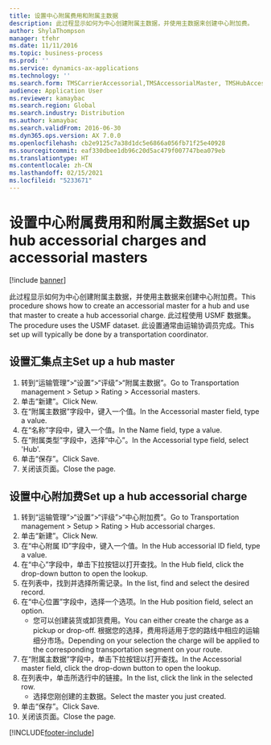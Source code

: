 ```yaml
---
title: 设置中心附属费用和附属主数据
description: 此过程显示如何为中心创建附属主数据，并使用主数据来创建中心附加费。
author: ShylaThompson
manager: tfehr
ms.date: 11/11/2016
ms.topic: business-process
ms.prod: ''
ms.service: dynamics-ax-applications
ms.technology: ''
ms.search.form: TMSCarrierAccessorial,TMSAccessorialMaster, TMSHubAccessorial
audience: Application User
ms.reviewer: kamaybac
ms.search.region: Global
ms.search.industry: Distribution
ms.author: kamaybac
ms.search.validFrom: 2016-06-30
ms.dyn365.ops.version: AX 7.0.0
ms.openlocfilehash: cb2e9125c7a38d1dc5e6866a056fb71f25e40928
ms.sourcegitcommit: eaf330dbee1db96c20d5ac479f007747bea079eb
ms.translationtype: HT
ms.contentlocale: zh-CN
ms.lasthandoff: 02/15/2021
ms.locfileid: "5233671"
---
```

# <a name="set-up-hub-accessorial-charges-and-accessorial-masters"></a><span data-ttu-id="a8047-103">设置中心附属费用和附属主数据</span><span class="sxs-lookup"><span data-stu-id="a8047-103">Set up hub accessorial charges and accessorial masters</span></span>

[!include [banner](../../includes/banner.md)]

<span data-ttu-id="a8047-104">此过程显示如何为中心创建附属主数据，并使用主数据来创建中心附加费。</span><span class="sxs-lookup"><span data-stu-id="a8047-104">This procedure shows how to create an accessorial master for a hub and use that master to create a hub accessorial charge.</span></span> <span data-ttu-id="a8047-105">此过程使用 USMF 数据集。</span><span class="sxs-lookup"><span data-stu-id="a8047-105">The procedure uses the USMF dataset.</span></span> <span data-ttu-id="a8047-106">此设置通常由运输协调员完成。</span><span class="sxs-lookup"><span data-stu-id="a8047-106">This set up will typically be done by a transportation coordinator.</span></span>


## <a name="set-up-a-hub-master"></a><span data-ttu-id="a8047-107">设置汇集点主</span><span class="sxs-lookup"><span data-stu-id="a8047-107">Set up a hub master</span></span>
1. <span data-ttu-id="a8047-108">转到“运输管理”>“设置”>“评级”>“附属主数据”。</span><span class="sxs-lookup"><span data-stu-id="a8047-108">Go to Transportation management > Setup > Rating > Accessorial masters.</span></span>
2. <span data-ttu-id="a8047-109">单击“新建”。</span><span class="sxs-lookup"><span data-stu-id="a8047-109">Click New.</span></span>
3. <span data-ttu-id="a8047-110">在“附属主数据”字段中，键入一个值。</span><span class="sxs-lookup"><span data-stu-id="a8047-110">In the Accessorial master field, type a value.</span></span>
4. <span data-ttu-id="a8047-111">在“名称”字段中，键入一个值。</span><span class="sxs-lookup"><span data-stu-id="a8047-111">In the Name field, type a value.</span></span>
5. <span data-ttu-id="a8047-112">在“附属类型”字段中，选择“中心”。</span><span class="sxs-lookup"><span data-stu-id="a8047-112">In the Accessorial type field, select 'Hub'.</span></span>
6. <span data-ttu-id="a8047-113">单击“保存”。</span><span class="sxs-lookup"><span data-stu-id="a8047-113">Click Save.</span></span>
7. <span data-ttu-id="a8047-114">关闭该页面。</span><span class="sxs-lookup"><span data-stu-id="a8047-114">Close the page.</span></span>

## <a name="set-up-a-hub-accessorial-charge"></a><span data-ttu-id="a8047-115">设置中心附加费</span><span class="sxs-lookup"><span data-stu-id="a8047-115">Set up a hub accessorial charge</span></span>
1. <span data-ttu-id="a8047-116">转到“运输管理”>“设置”>“评级”>“中心附加费”。</span><span class="sxs-lookup"><span data-stu-id="a8047-116">Go to Transportation management > Setup > Rating > Hub accessorial charges.</span></span>
2. <span data-ttu-id="a8047-117">单击“新建”。</span><span class="sxs-lookup"><span data-stu-id="a8047-117">Click New.</span></span>
3. <span data-ttu-id="a8047-118">在“中心附属 ID”字段中，键入一个值。</span><span class="sxs-lookup"><span data-stu-id="a8047-118">In the Hub accessorial ID field, type a value.</span></span>
4. <span data-ttu-id="a8047-119">在“中心”字段中，单击下拉按钮以打开查找。</span><span class="sxs-lookup"><span data-stu-id="a8047-119">In the Hub field, click the drop-down button to open the lookup.</span></span>
5. <span data-ttu-id="a8047-120">在列表中，找到并选择所需记录。</span><span class="sxs-lookup"><span data-stu-id="a8047-120">In the list, find and select the desired record.</span></span>
6. <span data-ttu-id="a8047-121">在“中心位置”字段中，选择一个选项。</span><span class="sxs-lookup"><span data-stu-id="a8047-121">In the Hub position field, select an option.</span></span>
    * <span data-ttu-id="a8047-122">您可以创建装货或卸货费用。</span><span class="sxs-lookup"><span data-stu-id="a8047-122">You can either create the charge as a pickup or drop-off.</span></span> <span data-ttu-id="a8047-123">根据您的选择，费用将适用于您的路线中相应的运输细分市场。</span><span class="sxs-lookup"><span data-stu-id="a8047-123">Depending on your selection the charge will be applied to the corresponding transportation segment on your route.</span></span>  
7. <span data-ttu-id="a8047-124">在“附属主数据”字段中，单击下拉按钮以打开查找。</span><span class="sxs-lookup"><span data-stu-id="a8047-124">In the Accessorial master field, click the drop-down button to open the lookup.</span></span>
8. <span data-ttu-id="a8047-125">在列表中，单击所选行中的链接。</span><span class="sxs-lookup"><span data-stu-id="a8047-125">In the list, click the link in the selected row.</span></span>
    * <span data-ttu-id="a8047-126">选择您刚创建的主数据。</span><span class="sxs-lookup"><span data-stu-id="a8047-126">Select the master you just created.</span></span>  
9. <span data-ttu-id="a8047-127">单击“保存”。</span><span class="sxs-lookup"><span data-stu-id="a8047-127">Click Save.</span></span>
10. <span data-ttu-id="a8047-128">关闭该页面。</span><span class="sxs-lookup"><span data-stu-id="a8047-128">Close the page.</span></span>



[!INCLUDE[footer-include](../../../includes/footer-banner.md)]